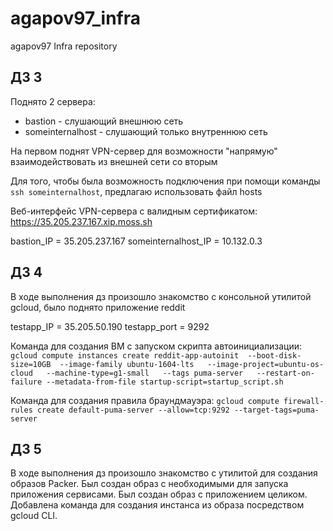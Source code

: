 # agapov97_infra
agapov97 Infra repository

## ДЗ 3

Поднято 2 сервера:
 - bastion - слушающий внешнюю сеть
 - someinternalhost - слушающий только внутреннюю сеть

На первом поднят VPN-сервер для возможности "напрямую" взаимодействовать из внешней сети со вторым

Для того, чтобы была возможность подключения при помощи команды `ssh someinternalhost`, предлагаю использовать файл hosts

Веб-интерфейс VPN-сервера с валидным сертификатом: https://35.205.237.167.xip.moss.sh

bastion_IP = 35.205.237.167
someinternalhost_IP = 10.132.0.3

## ДЗ 4

В ходе выполнения дз произошло знакомство с консольной утилитой gcloud, было поднято приложение reddit

testapp_IP = 35.205.50.190
testapp_port = 9292

Команда для создания ВМ с запуском скрипта автоинициализации:
`gcloud compute instances create reddit-app-autoinit  --boot-disk-size=10GB  --image-family ubuntu-1604-lts   --image-project=ubuntu-os-cloud   --machine-type=g1-small   --tags puma-server   --restart-on-failure --metadata-from-file startup-script=startup_script.sh`

Команда для создания правила браундмауэра:
`gcloud compute firewall-rules create default-puma-server --allow=tcp:9292 --target-tags=puma-server`


## ДЗ 5

В ходе выполнения дз произошло знакомство с утилитой для создания образов Packer.
Был создан образ с необходимыми для запуска приложения сервисами.
Был создан образ с приложением целиком.
Добавлена команда для создания инстанса из образа посредством gcloud CLI.
